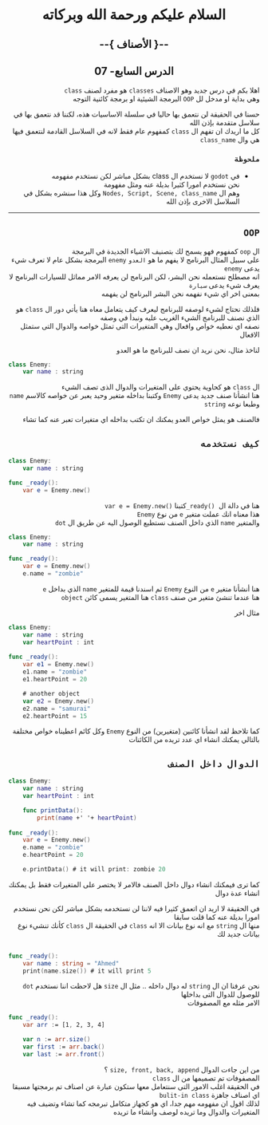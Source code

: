 <div dir = rtl>

<div align = "center">

# السلام عليكم ورحمة الله وبركاته
## --{ الأصناف }--
## الدرس السابع- 07

</div>

اهلا بكم في درس جديد وهو الاصناف `classes` هو مفرد لصنف `class`  
وهي بداية او مدخل لل `OOP` البرمجة الشيئية او برمجة كائنية التوجه   

حسنا في الحقيقة لن نتعمق بها حاليا في سلسلة الاساسيات هذه، لكننا قد نتعمق بها في سلاسل متقدمة بإذن الله  
كل ما اريدك ان تفهم ال `class` كمفهوم عام فقط لانه في السلاسل القادمة لنتعمق فيها هي وال `class_name`  

### `ملحوظة`
*  في `godot` لا نستخدم ال class بشكل مباشر لكن نستخدم مفهومه   
  نحن نستخدم امورا كثيرا بديلة عنه ومثل مفهومة  
وهم ال `Nodes, Script, Scene, class_name` وكل هذا سنشره بشكل في السلاسل الاخرى بإذن الله

---

## `OOP`
ال `oop` كمفهوم فهو يسمح لك بتصنيف الاشياء الجديدة في البرمجة  
على سبيل المثال البرنامج لا يفهم ما هو `العدو` `enemy` البرمجة بشكل عام لا تعرف شيء يدعى `enemy`  
انه مصطلح نستعمله نحن البشر، لكن البرنامج لن يعرفه الامر مماثل للسيارات البرنامج لا يعرف شيء يدعى `سيارة`  
بمعنى اخر اي شيء نفهمه نحن البشر البرنامج لن يفهمه

فلذلك نحتاج لشيء لوصفه للبرنامج ليعرف كيف يتعامل معاه
هنا يأتي دور ال `class` هو الذي نصنف للبرنامج الشيء الغريب عليه ونبدأ في وصفه  
نصفه اي نعطيه خواص وافعال وهي المتغيرات التى تمثل خواصه والدوال التى ستمثل الافعال

لناخذ مثال، نحن نريد ان نصف للبرنامج ما هو العدو

<div dir = ltr>

```swift
class Enemy:
    var name : string
```
</div>

ال `class` هو كحاوية يحتوي على المتغيرات والدوال الذى تصف الشيء  
هنا انشأنا صنف جديد يدعى `Enemy` وكتبنا بداخله متغير وحيد يعبر عن خواصه كالاسم `name`  وطبعا نوعه `string`

فالصنف هو يمثل خواص العدو يمكنك ان تكتب بداخله اي متغيرات تعبر عنه كما تشاء

## `كيف نستخدمه`

<div dir = ltr>

```swift
class Enemy:
    var name : string

func _ready():
    var e = Enemy.new()
```
</div>

هنا في دالة ال <span dir = ltr> `_ready()` </span> كتبنا <span dir = ltr> ` var e = Enemy.new()` </span>  
هذا معناه انك عملت متغير `e` من نوع `Enemy`  
والمتغير `name` الذي داخل الصنف نستطيع الوصول اليه عن طريق ال `dot` 

<div dir = ltr>

```swift
class Enemy:
    var name : string

func _ready():
    var e = Enemy.new()
    e.name = "zombie"
```
</div>

هنا أنشأنا متغير `e` من النوع `Enemy` ثم اسندنا قيمة للمتغير `name` الذي بداخل `e`  
هنا عندما تنشئ متغير من صنف `class` هنا المتغير يسمى كائن `object`  

مثال اخر
<div dir = ltr>

```swift
class Enemy:
    var name : string
    var heartPoint : int
    
func _ready():
    var e1 = Enemy.new()
    e1.name = "zombie"
    e1.heartPoint = 20

    # another object
    var e2 = Enemy.new()
    e2.name = "samurai"
    e2.heartPoint = 15
```
</div>

كما تلاحظ لقد انشأنا كائنين (متغيرين) من النوع `Enemy` وكل كائم اعطيناه خواص مختلفة  
بالتالي يمكنك انشاء اي عدد تريده من الكائنات

## `الدوال داخل الصنف`
<div dir = ltr>

```swift
class Enemy:
    var name : string
    var heartPoint : int

    func printData():
        print(name +' '+ heartPoint)
    
func _ready():
    var e = Enemy.new()
    e.name = "zombie"
    e.heartPoint = 20

    e.printData() # it will print: zombie 20

```
</div>

كما ترى فيمكنك انشاء دوال داخل الصنف فالامر لا يختصر على المتغيرات فقط بل يمكنك انشاء عدة دوال  

في الحقيقة لا اريد ان اتعمق كثيرا فيه لاننا لن نستخدمه بشكل مباشر لكن نحن نستخدم امورا بديلة عنه كما قلت سابقا  
منها ال `string` مع انه نوع بيانات الا انه `class` في الحقيقة ال `class` كأنك تنشيء نوع بيانات جديد لك 
<div dir = ltr>

```swift
   
func _ready():
    var name : string = "Ahmed"
    print(name.size()) # it will print 5

```
</div>

نحن عرفنا ان ال `string` له دوال داخله .. مثل ال `size` هل لاحظت اننا نستخدم `dot` للوصول للدوال التى بداخلها  
الامر مثله مع المصفوفات   

<div dir = ltr>

```swift
func _ready():
    var arr := [1, 2, 3, 4]

    var n := arr.size()
    var first := arr.back() 
    var last := arr.front() 
```
</div>

من اين جاءت الدوال `size, front, back, append` ؟  
المصفوفات تم تصميمها من ال `class`  
في الحقيقة اغلب الامور التى سنتعامل معها ستكون عبارة عن اصناف تم برمجتها مسبقا اي اصناف جاهزة `bulit-in class`  
لذلك اقول ان مفهومه مهم جدا، اي هو كجهاز متكامل تبرمجه كما تشاء وتضيف فيه المتغيرات والدوال وما تريده لوصف وانشاء ما تريده  
</div>